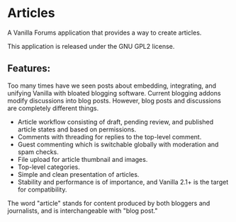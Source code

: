 # Articles

A Vanilla Forums application that provides a way to create articles.

This application is released under the GNU GPL2 license.

## Features:

Too many times have we seen posts about embedding, integrating, and unifying Vanilla with bloated blogging software. Current blogging addons modify discussions into blog posts. However, blog posts and discussions are completely different things.

- Article workflow consisting of draft, pending review, and published article states and based on permissions.
- Comments with threading for replies to the top-level comment.
- Guest commenting which is switchable globally with moderation and spam checks.
- File upload for article thumbnail and images.
- Top-level categories.
- Simple and clean presentation of articles.
- Stability and performance is of importance, and Vanilla 2.1+ is the target for compatibility.

The word "article" stands for content produced by both bloggers and journalists, and is interchangeable with "blog post."
